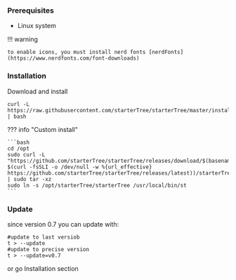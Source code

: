 ### Prerequisites

* Linux system

!!! warning

    to enable icons, you must install nerd fonts [nerdFonts](https://www.nerdfonts.com/font-downloads)


### Installation

Download and install

```
curl -L https://raw.githubusercontent.com/starterTree/starterTree/master/install.sh | bash
```

??? info "Custom install"
  
    ```bash  
    cd /opt 
    sudo curl -L "https://github.com/starterTree/starterTree/releases/download/$(basename $(curl -fsSLI -o /dev/null -w %{url_effective} https://github.com/starterTree/starterTree/releases/latest))/starterTree.tar.gz" | sudo tar -xz 
    sudo ln -s /opt/starterTree/starterTree /usr/local/bin/st
    ```

<!--  curl -L ’https://github.com/thomas10-10/az/releases/download/v0.3/az.tar.gz' | tar -xz - -C az --strip-components=1 -->


### Update 

since version 0.7 you can update with:
```
#update to last versiob
t > --update
#update to precise version
t > --update=v0.7
```
or go Installation section
